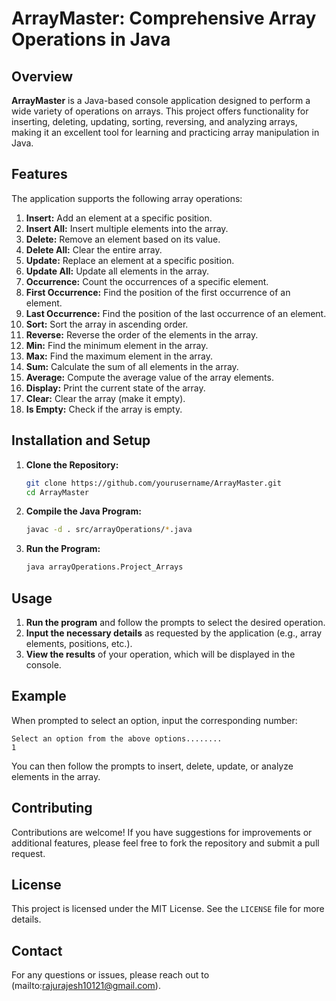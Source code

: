 
# ArrayMaster: Comprehensive Array Operations in Java

## Overview

**ArrayMaster** is a Java-based console application designed to perform a wide variety of operations on arrays. This project offers functionality for inserting, deleting, updating, sorting, reversing, and analyzing arrays, making it an excellent tool for learning and practicing array manipulation in Java.

## Features

The application supports the following array operations:

1. **Insert:** Add an element at a specific position.
2. **Insert All:** Insert multiple elements into the array.
3. **Delete:** Remove an element based on its value.
4. **Delete All:** Clear the entire array.
5. **Update:** Replace an element at a specific position.
6. **Update All:** Update all elements in the array.
7. **Occurrence:** Count the occurrences of a specific element.
8. **First Occurrence:** Find the position of the first occurrence of an element.
9. **Last Occurrence:** Find the position of the last occurrence of an element.
10. **Sort:** Sort the array in ascending order.
11. **Reverse:** Reverse the order of the elements in the array.
12. **Min:** Find the minimum element in the array.
13. **Max:** Find the maximum element in the array.
14. **Sum:** Calculate the sum of all elements in the array.
15. **Average:** Compute the average value of the array elements.
16. **Display:** Print the current state of the array.
17. **Clear:** Clear the array (make it empty).
18. **Is Empty:** Check if the array is empty.

## Installation and Setup

1. **Clone the Repository:**
   ```bash
   git clone https://github.com/yourusername/ArrayMaster.git
   cd ArrayMaster
   ```

2. **Compile the Java Program:**
   ```bash
   javac -d . src/arrayOperations/*.java
   ```

3. **Run the Program:**
   ```bash
   java arrayOperations.Project_Arrays
   ```

## Usage

1. **Run the program** and follow the prompts to select the desired operation.
2. **Input the necessary details** as requested by the application (e.g., array elements, positions, etc.).
3. **View the results** of your operation, which will be displayed in the console.

## Example

When prompted to select an option, input the corresponding number:

```
Select an option from the above options........
1
```

You can then follow the prompts to insert, delete, update, or analyze elements in the array.

## Contributing

Contributions are welcome! If you have suggestions for improvements or additional features, please feel free to fork the repository and submit a pull request.

## License

This project is licensed under the MIT License. See the `LICENSE` file for more details.

## Contact

For any questions or issues, please reach out to (mailto:rajurajesh10121@gmail.com).

